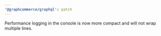 ```yaml
---
'@graphcommerce/graphql': patch
---
```


Performance logging in the console is now more compact and will not wrap multiple lines.
